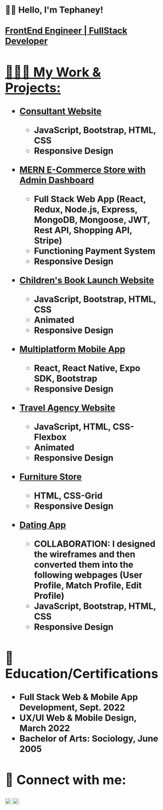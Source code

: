  <h1>👋🏾 Hello, I'm Tephaney! <br/><a href="https://github.com/tephaney">
 <br>
 FrontEnd Engineer | FullStack Developer

<h2>👩🏾‍💻 My Work & Projects:</h2>

- <b>[Consultant Website](https://github.com/Tephaney/Consultant-Website)<b>
  - JavaScript, Bootstrap, HTML, CSS
  - Responsive Design

- <b>[MERN E-Commerce Store with Admin Dashboard](https://github.com/Tephaney/EcommerceStore)<b>
  - Full Stack Web App (React, Redux, Node.js, Express, MongoDB, Mongoose, JWT, Rest API, Shopping API, Stripe)
  - Functioning Payment System
  - Responsive Design

- <b>[Children's Book Launch Website](https://github.com/Tephaney/Sunday)<b>
  - JavaScript, Bootstrap, HTML, CSS
  - Animated
  - Responsive Design 
  
- <b>[Multiplatform Mobile App](https://github.com/Tephaney/Travel-By-Tents)<b>
  - React, React Native, Expo SDK, Bootstrap
  - Responsive Design

- <b>[Travel Agency Website](https://github.com/Tephaney/PhotobookTravel)<b>
  - JavaScript, HTML, CSS-Flexbox
  - Animated
  - Responsive Design 
  
- <b>[Furniture Store](https://github.com/Tephaney/FurnitureStore)<b>
  - HTML, CSS-Grid
  - Responsive Design 
  
- <b>[Dating App](https://github.com/Tephaney/CA-Dating-App)<b>
  - COLLABORATION: I designed the wireframes and then converted them into the following webpages (User Profile, Match Profile, Edit Profile)
  - JavaScript, Bootstrap, HTML, CSS
  - Responsive Design 
  
  
<h2>📖 Education/Certifications</h2>

- Full Stack Web & Mobile App Development, Sept. 2022
- UX/UI Web & Mobile Design, March 2022
- Bachelor of Arts: Sociology, June 2005


<h2>📲 Connect with me:</h2>

[<img align="left" alt="TephaneyStewart | LinkedIn" width="22px" src="https://cdn.jsdelivr.net/npm/simple-icons@v3/icons/linkedin.svg" />][linkedin]
[<img align="left" alt="TephaneyStewart | Gmail" width="22px" src="https://cdn.jsdelivr.net/npm/simple-icons@v3/icons/gmail.svg" />][gmail]


[linkedin]: https://www.linkedin.com/in/tephaney/
[gmail]: tephaneystewart@gmail.com



